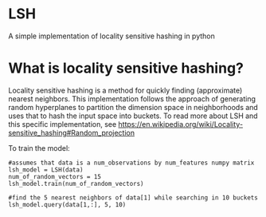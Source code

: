 # LSH
A simple implementation of locality sensitive hashing in python

# What is locality sensitive hashing?
Locality sensitive hashing is a method for quickly finding (approximate) nearest neighbors. This implementation follows the approach of 
generating random hyperplanes to partition the dimension space in neighborhoods and uses that to hash the input space into buckets.
To read more about LSH and this specific implementation, see https://en.wikipedia.org/wiki/Locality-sensitive_hashing#Random_projection

To train the model: 
```
#assumes that data is a num_observations by num_features numpy matrix
lsh_model = LSH(data)
num_of_random_vectors = 15
lsh_model.train(num_of_random_vectors)

#find the 5 nearest neighbors of data[1] while searching in 10 buckets 
lsh_model.query(data[1,:], 5, 10)
```